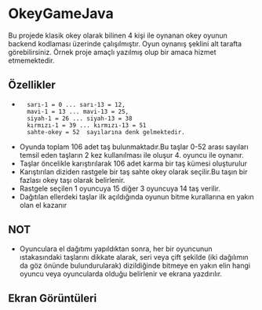 # OkeyGameJava


Bu projede klasik okey olarak bilinen 4 kişi ile oynanan okey oyunun backend kodlaması üzerinde çalışılmıştır. Oyun oynanış şeklini alt tarafta görebilirsiniz. Örnek proje amaçlı yazılmış olup bir amaca hizmet etmemektedir.



## Özellikler

-       sarı-1 = 0 ... sarı-13 = 12,
        mavi-1 = 13 ... mavi-13 = 25,
        siyah-1 = 26 ... siyah-13 = 38
        kırmızı-1 = 39 ... kırmızı-13 = 51
        sahte-okey = 52  sayılarına denk gelmektedir.

- Oyunda toplam 106 adet taş bulunmaktadır.Bu taşlar 0-52 arası sayıları temsil
eden taşların 2 kez kullanılması ile oluşur 4. oyuncu ile oynanır.
- Taşlar öncelikle karıştırılarak 106 adet karma bir taş kümesi oluşturulur
- Karıştırılan diziden rastgele bir taş sahte okey olarak seçilir.Bu taşın bir fazlası okey taşı olarak belirlenir.
- Rastgele seçilen 1 oyuncuya 15 diğer 3 oyuncuya 14 taş verilir.
- Dağıtılan ellerdeki taşlar ilk açıldığında oyunun bitme kurallarına en yakın olan el kazanır



  
## NOT

- Oyunculara el dağıtımı yapıldıktan sonra, her bir oyuncunun ıstakasındaki taşlarını dikkate alarak, seri
veya çift şekilde (iki dağılımın da göz önünde bulundurularak) dizildiğinde bitmeye en yakın elin
hangi oyuncu veya oyuncularda olduğu belirlenir ve ekrana yazdırılır.

  
## Ekran Görüntüleri



  
